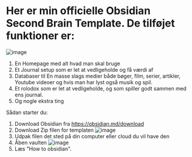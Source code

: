 # Her er min officielle Obsidian Second Brain Template. De tilføjet funktioner er:
![image](https://github.com/Hmmmmmmms/Obsidian-Second-Brain-Template/assets/152342474/ecf508ff-86a6-4123-a664-7d5143d85106)

1. En Homepage med alt hvad man skal bruge
2. Et Journal setup som er let at vedligeholde og få værdi af
3. Databaser til En masse slags medier både bøger, film, serier, artikler, Youtube videoer og hvis man har lyst også musik og spil.
4. Et rolodox som er let at vedligeholde, og som spiller godt sammen med ens journal.
5. Og nogle ekstra ting

Sådan starter du:
1. Download Obsidian fra https://obsidian.md/download
2. Download Zip filen for templaten
  ![image](https://github.com/Hmmmmmmms/Obsidian-Second-Brain-Template/assets/152342474/57e89d4b-ad20-4f18-b1bd-f70302646fc7)
3. Udpak filen det sted på din computer eller cloud du vil have den
4. Åben vaulten
  ![image](https://github.com/Hmmmmmmms/Obsidian-Second-Brain-Template/assets/152342474/3a0b821e-62f0-4688-a04f-6966c1bf3456)
5. Læs "How to obsidian".
